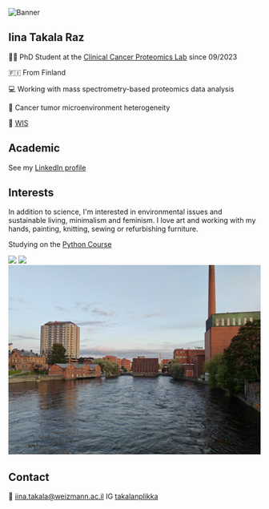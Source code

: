 
![Banner](https://github.com/iinaraz/iinaraz.github.io/raw/main/cesarea.jpg)

## Iina Takala Raz
👩‍🔬 PhD Student at the [Clinical Cancer Proteomics Lab](https://www.weizmann.ac.il/mcb/TGeiger/) since 09/2023

🇫🇮 From Finland

💻 Working with mass spectrometry-based proteomics data analysis

🧫 Cancer tumor microenvironment heterogeneity

🏫 [WIS](https://www.weizmann.ac.il/pages/)

## Academic
See my [LinkedIn profile](https://www.linkedin.com/in/iina-raz/)

## Interests
In addition to science, I'm interested in environmental issues and sustainable living, minimalism and feminism. I love art and working with my hands, painting, knitting, sewing or refurbishing furniture.

Studying on the [Python Course](https://szabgab.com/)

![](/cows_field.jpg) ![](/me_and_moomin.jpg) ![](/tampere.jpg)

## Contact
📧 iina.takala@weizmann.ac.il
IG [takalanplikka](https://www.instagram.com/takalanplikka/)

